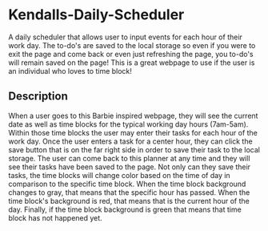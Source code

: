 # Kendalls-Daily-Scheduler
A daily scheduler that allows user to input events for each hour of their work day. The to-do's are saved to the local storage so even if you were to exit the page and come back or even just refreshing the page, you to-do's will remain saved on the page! This is a great webpage to use if the user is an individual who loves to time block!

## Description 

When a user goes to this Barbie inspired webpage, they will see the current date as well as time blocks for the typical working day hours (7am-5am). Within those time blocks the user may enter their tasks for each hour of the work day. Once the user enters a task for a center hour, they can click the save button that is on the far right side in order to save their task to the local storage. The user can come back to this planner at any time and they will see their tasks have been saved to the page. Not only can they save their tasks, the time blocks will change color based on the time of day in comparison to the specific time block. When the time block background changes to gray, that means that the specific hour has passed. When the time block's background is red, that means that is the current hour of the day. Finally, if the time block background is green that means that time block has not happened yet. 
